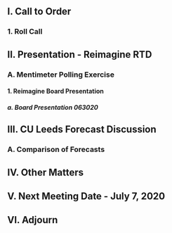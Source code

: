 ## I. Call to Order

### 1. Roll Call

## II. Presentation - Reimagine RTD

### A. Mentimeter Polling Exercise

#### 1. Reimagine Board Presentation

##### a. Board Presentation 063020

## III. CU Leeds Forecast Discussion

### A. Comparison of Forecasts

## IV. Other Matters

## V. Next Meeting Date - July 7, 2020

## VI. Adjourn